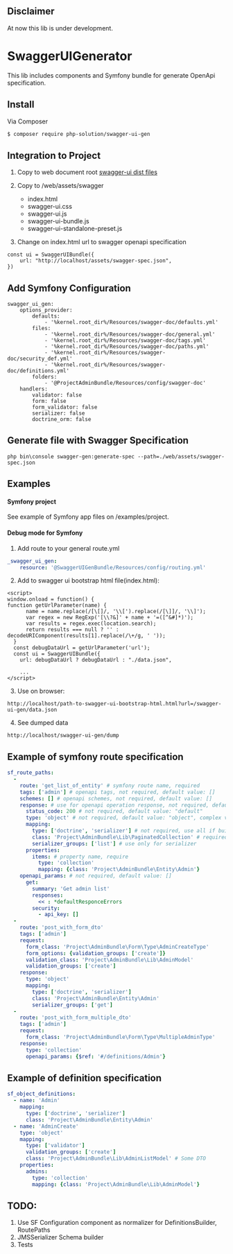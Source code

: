 ## Disclaimer

At now this lib is under development.

# SwaggerUIGenerator

This lib includes components and Symfony bundle for generate OpenApi specification.

## Install
Via Composer
```` bash
$ composer require php-solution/swagger-ui-gen
````

## Integration to Project

1. Copy to web document root [swagger-ui dist files](https://github.com/swagger-api/swagger-ui/tree/master/dist)

2. Copy to /web/assets/swagger
    - index.html
    - swagger-ui.css
    - swagger-ui.js
    - swagger-ui-bundle.js
    - swagger-ui-standalone-preset.js
    
3. Change on index.html url to swagger openapi specification
````
const ui = SwaggerUIBundle({
    url: "http://localhost/assets/swagger-spec.json",    
})
````

## Add Symfony Configuration
````
swagger_ui_gen:
    options_provider:
        defaults:
            - '%kernel.root_dir%/Resources/swagger-doc/defaults.yml'
        files:
            - '%kernel.root_dir%/Resources/swagger-doc/general.yml'
            - '%kernel.root_dir%/Resources/swagger-doc/tags.yml'
            - '%kernel.root_dir%/Resources/swagger-doc/paths.yml'
            - '%kernel.root_dir%/Resources/swagger-doc/security_def.yml'
            - '%kernel.root_dir%/Resources/swagger-doc/definitions.yml'
        folders:
            - '@ProjectAdminBundle/Resources/config/swagger-doc'
    handlers:
        validator: false
        form: false
        form_validator: false
        serializer: false
        doctrine_orm: false
````

## Generate file with Swagger Specification
````
php bin\console swagger-gen:generate-spec --path=./web/assets/swagger-spec.json
````

## Examples

#### Symfony project
See example of Symfony app files on /examples/project.

#### Debug mode for Symfony
 
1. Add route to your general route.yml
````YAML
_swagger_ui_gen:
    resource: '@SwaggerUIGenBundle/Resources/config/routing.yml'
````
2. Add to swagger ui bootstrap html file(index.html):
````
<script>
window.onload = function() {
function getUrlParameter(name) {
      name = name.replace(/[\[]/, '\\[').replace(/[\]]/, '\\]');
      var regex = new RegExp('[\\?&]' + name + '=([^&#]*)');
      var results = regex.exec(location.search);
      return results === null ? '' : decodeURIComponent(results[1].replace(/\+/g, ' '));
  }
  const debugDataUrl = getUrlParameter('url');
  const ui = SwaggerUIBundle({
    url: debugDataUrl ? debugDataUrl : "./data.json",
    
    ...
</script>
````
3. Use on browser:
````
http://localhost/path-to-swagger-ui-bootstrap-html.html?url=/swagger-ui-gen/data.json
````

4. See dumped data
````
http://localhost/swagger-ui-gen/dump
````
    
## Example of symfony route specification
````YAML
sf_route_paths:
  -
    route: 'get_list_of_entity' # symfony route name, required
    tags: ['admin'] # openapi tags, not required, default value: []
    schemes: [] # openapi schemes, not required, default value: []
    response: # use for openapi operation response, not required, default value: []
      status_code: 200 # not required, default value: "default"
      type: 'object' # not required, default value: "object", complex values: ['array', 'object', 'collection']
      mapping:
        type: ['doctrine', 'serializer'] # not required, use all if builders empty
        class: 'Project\AdminBundle\Lib\PaginatedCollection' # required
        serializer_groups: ['list'] # use only for serializer
      properties:
        items: # property name, require
          type: 'collection'
          mapping: {class: 'Project\AdminBundle\Entity\Admin'}
    openapi_params: # not required, default value: []
      get:
        summary: 'Get admin list'
        responses:
          << : *defaultResponceErrors
        security:
          - api_key: []
  -
    route: 'post_with_form_dto'
    tags: ['admin']
    request:
      form_class: 'Project\AdminBundle\Form\Type\AdminCreateType'
      form_options: {validation_groups: ['create']}
      validation_class: 'Project\AdminBundle\Lib\AdminModel'
      validation_groups: ['create']
    response:
      type: 'object'
      mapping:
        type: ['doctrine', 'serializer']
        class: 'Project\AdminBundle\Entity\Admin'
        serializer_groups: ['get']
  -
    route: 'post_with_form_multiple_dto'
    tags: ['admin']
    request:
      form_class: 'Project\AdminBundle\Form\Type\MultipleAdminType'
    response:
      type: 'collection'
      openapi_params: {$ref: '#/definitions/Admin'}
````

## Example of definition specification
````YAML
sf_object_definitions:
  - name: 'Admin'
    mapping:
      type: ['doctrine', 'serializer']
      class: 'Project\AdminBundle\Entity\Admin'
  - name: 'AdminCreate'
    type: 'object'
    mapping:
      type: ['validator']
      validation_groups: ['create']
      class: 'Project\AdminBundle\Lib\AdminListModel' # Some DTO
    properties:
      admins:
        type: 'collection'
        mapping: {class: 'Project\AdminBundle\Lib\AdminModel'}
````

## TODO:
1. Use SF Configuration component as normalizer for DefinitionsBuilder, RoutePaths
2. JMSSerializer Schema builder
3. Tests